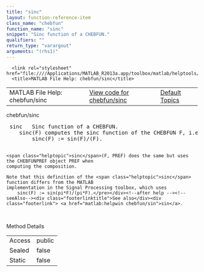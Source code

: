 ```yaml
---
title: "sinc"
layout: function-reference-item
class_name: "chebfun"
function_name: "sinc"
snippet: "Sinc function of a CHEBFUN."
qualifiers: ""
return_type: "varargout"
arguments: "(rhs1)"
---
```


<html>
   <head>
      <meta http-equiv="Content-Type" content="text/html; charset=utf-8">
   
      <link rel="stylesheet" href="file:////Applications/MATLAB_R2013a.app/toolbox/matlab/helptools/private/helpwin.css">
      <title>MATLAB File Help: chebfun/sinc</title>
   </head>
   <body>
      <!--Single-page help-->
      <table border="0" cellspacing="0" width="100%">
         <tr class="subheader">
            <td class="headertitle">MATLAB File Help: chebfun/sinc</td>
            <td class="subheader-left"><a href="matlab:edit chebfun/sinc">View code for chebfun/sinc</a></td>
            <td class="subheader-right"><a href="matlab:helpwin">Default Topics</a></td>
         </tr>
      </table>
      <div class="title">chebfun/sinc</div>
      <div class="helptext"><pre><!--helptext --> <span class="helptopic">sinc</span>   Sinc function of a CHEBFUN.
    <span class="helptopic">sinc</span>(F) computes the sinc function of the CHEBFUN F, i.e., 
        sinc(F) := sin(F)/(F).
 
    <span class="helptopic">sinc</span>(F, PREF) does the same but uses the CHEBFUNPREF object PREF when
    computing the composition.
 
    Note that this definition of the <span class="helptopic">sinc</span> function differs from the MATLAB
    implementation in the Signal Processing toolbox, which uses
        sinc(F) := sin(pi*F)/(pi*F).</pre></div><!--after help --><!--seeAlso--><div class="footerlinktitle">See also</div><div class="footerlink"> <a href="matlab:helpwin chebfun/sin">sin</a>.
</div>
      <!--Method-->
      <div class="sectiontitle">Method Details</div>
      <table class="class-details">
         <tr>
            <td class="class-detail-label">Access</td>
            <td>public</td>
         </tr>
         <tr>
            <td class="class-detail-label">Sealed</td>
            <td>false</td>
         </tr>
         <tr>
            <td class="class-detail-label">Static</td>
            <td>false</td>
         </tr>
      </table>
   </body>
</html>
